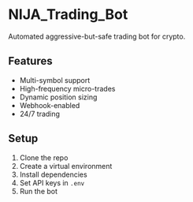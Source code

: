 # NIJA_Trading_Bot

Automated aggressive-but-safe trading bot for crypto.

## Features
- Multi-symbol support
- High-frequency micro-trades
- Dynamic position sizing
- Webhook-enabled
- 24/7 trading

## Setup
1. Clone the repo
2. Create a virtual environment
3. Install dependencies
4. Set API keys in `.env`
5. Run the bot
